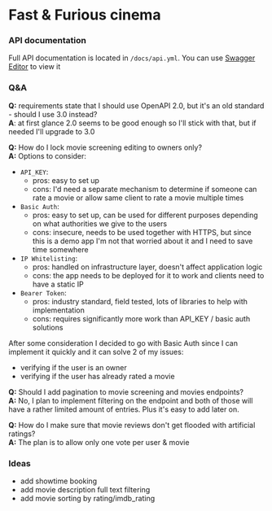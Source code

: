 # Fast & Furious cinema

### API documentation
Full API documentation is located in `/docs/api.yml`. You can use [Swagger Editor](https://editor-next.swagger.io/) to view it

### Q&A
**Q:** requirements state that I should use OpenAPI 2.0, but it's an old standard - should I use 3.0 instead?\
**A**: at first glance 2.0 seems to be good enough so I'll stick with that, but if needed I'll upgrade to 3.0

**Q:** How do I lock movie screening editing to owners only?\
**A:** Options to consider:  
  - `API_KEY`:
    - pros: easy to set up
    - cons: I'd need a separate mechanism to determine if someone can rate a movie or allow same client to rate a movie multiple times
  - `Basic Auth`:
    - pros: easy to set up, can be used for different purposes depending on what authorities we give to the users
    - cons: insecure, needs to be used together with HTTPS, but since this is a demo app I'm not that worried about it and I need to save time somewhere
  - `IP Whitelisting`:
    - pros: handled on infrastructure layer, doesn't affect application logic
    - cons: the app needs to be deployed for it to work and clients need to have a static IP
  - `Bearer Token`:
    - pros: industry standard, field tested, lots of libraries to help with implementation
    - cons: requires significantly more work than API_KEY / basic auth solutions

After some consideration I decided to go with Basic Auth since I can implement it quickly and it can solve 2 of my issues:
  - verifying if the user is an owner
  - verifying if the user has already rated a movie

**Q:** Should I add pagination to movie screening and movies endpoints?\
**A:** No, I plan to implement filtering on the endpoint and both of those will have a rather limited amount of entries. Plus it's easy to add later on.

**Q:** How do I make sure that movie reviews don't get flooded with artificial ratings?\
**A:** The plan is to allow only one vote per user & movie

### Ideas
- add showtime booking
- add movie description full text filtering
- add movie sorting by rating/imdb_rating